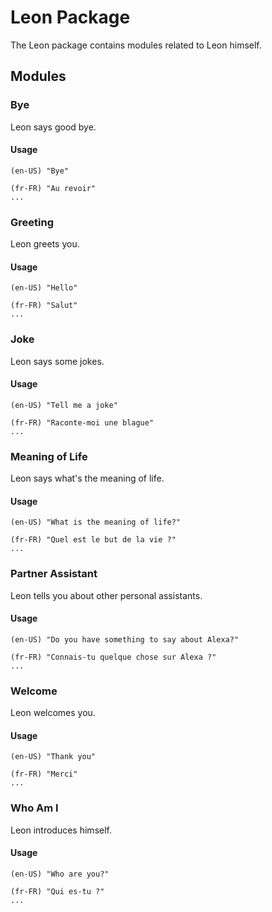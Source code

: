 # Leon Package

The Leon package contains modules related to Leon himself.

## Modules

### Bye

Leon says good bye.

#### Usage

```
(en-US) "Bye"

(fr-FR) "Au revoir"
...
```

### Greeting

Leon greets you.

#### Usage

```
(en-US) "Hello"

(fr-FR) "Salut"
...
```

### Joke

Leon says some jokes.

#### Usage

```
(en-US) "Tell me a joke"

(fr-FR) "Raconte-moi une blague"
...
```

### Meaning of Life

Leon says what's the meaning of life.

#### Usage

```
(en-US) "What is the meaning of life?"

(fr-FR) "Quel est le but de la vie ?"
...
```

### Partner Assistant

Leon tells you about other personal assistants.

#### Usage

```
(en-US) "Do you have something to say about Alexa?"

(fr-FR) "Connais-tu quelque chose sur Alexa ?"
...
```

### Welcome

Leon welcomes you.

#### Usage

```
(en-US) "Thank you"

(fr-FR) "Merci"
...
```

### Who Am I

Leon introduces himself.

#### Usage

```
(en-US) "Who are you?"

(fr-FR) "Qui es-tu ?"
...
```

